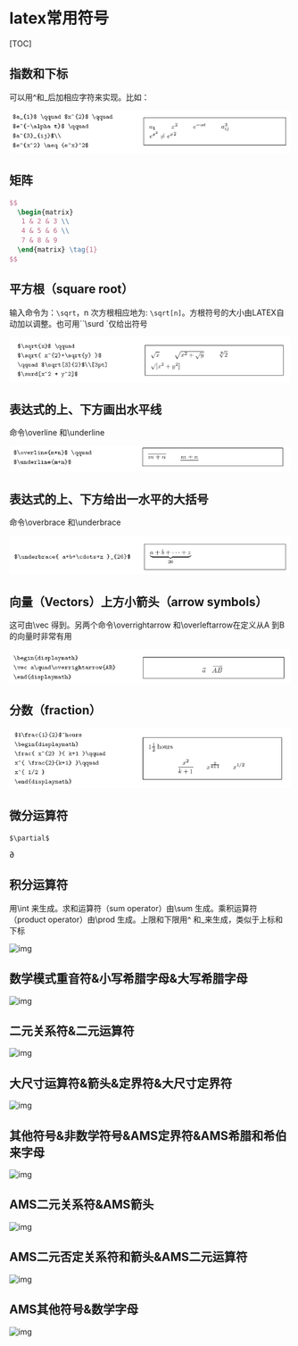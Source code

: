 # latex常用符号

[TOC]

## 指数和下标

可以用^和_后加相应字符来实现。比如：

![img](foot.gif)

## 矩阵

```latex
$$
  \begin{matrix}
   1 & 2 & 3 \\
   4 & 5 & 6 \\
   7 & 8 & 9
  \end{matrix} \tag{1}
$$
```



## 平方根（square root）

输入命令为：`\sqrt`，n 次方根相应地为: `\sqrt[n]`。方根符号的大小由LATEX自动加以调整。也可用``\surd `仅给出符号

![img](sqrt.GIF)

## 表达式的上、下方画出水平线

命令\overline 和\underline 

![img](overline.GIF)

## 表达式的上、下方给出一水平的大括号

命令\overbrace 和\underbrace 

![img](brace.GIF)

## 向量（Vectors）上方小箭头（arrow symbols）

这可由\vec 得到。另两个命令\overrightarrow 和\overleftarrow在定义从A 到B 的向量时非常有用

![img](vec.GIF)

## 分数（fraction）

![img](frac.GIF)

## 微分运算符

```$\partial$```

$\partial$



## 积分运算符

用\int 来生成。求和运算符（sum operator）由\sum 生成。乘积运算符（product operator）由\prod 生成。上限和下限用^ 和_来生成，类似于上标和下标

![img](int.GIF)



## 数学模式重音符&小写希腊字母&大写希腊字母

![img](1.GIF)

## 二元关系符&二元运算符

![img](2.GIF)

## 大尺寸运算符&箭头&定界符&大尺寸定界符

![img](3.GIF)

## 其他符号&非数学符号&AMS定界符&AMS希腊和希伯来字母

![img](4.GIF)

## AMS二元关系符&AMS箭头

![img](5.GIF)

## AMS二元否定关系符和箭头&AMS二元运算符

![img](6.GIF)

## AMS其他符号&数学字母

![img](7.GIF)